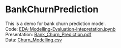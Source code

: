 # BankChurnPrediction

This is a demo for bank churn prediction model.  
Code: [EDA-Modelling-Evaluation-Intepretation.ipynb](https://github.com/SkyishRooster/BankChurnPrediction/blob/7ea9f5065266ecfe5d6180b97c3acfab87a2b23f/EDA-Modelling-Evaluation-Intepretation.ipynb)  
Presentation: [Bank_Churn_Prediction.pdf](https://github.com/SkyishRooster/BankChurnPrediction/blob/7ea9f5065266ecfe5d6180b97c3acfab87a2b23f/Bank_Churn_Prediction.pdf)  
Data: [Churn_Modelling.csv](https://github.com/SkyishRooster/BankChurnPrediction/blob/7ea9f5065266ecfe5d6180b97c3acfab87a2b23f/Churn_Modelling.csv)

